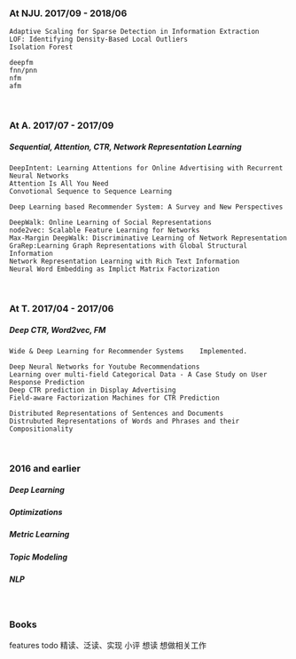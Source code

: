 ### At NJU. 2017/09 - 2018/06
	
	Adaptive Scaling for Sparse Detection in Information Extraction
	LOF: Identifying Density-Based Local Outliers
	Isolation Forest
	
	deepfm
	fnn/pnn
	nfm
	afm



<br/>

### At A. 2017/07 - 2017/09
##### Sequential, Attention, CTR, Network Representation Learning

	DeepIntent: Learning Attentions for Online Advertising with Recurrent Neural Networks
	Attention Is All You Need
	Convotional Sequence to Sequence Learning 
	
	Deep Learning based Recommender System: A Survey and New Perspectives
	
	DeepWalk: Online Learning of Social Representations
	node2vec: Scalable Feature Learning for Networks
	Max-Margin DeepWalk: Discriminative Learning of Network Representation
	GraRep:Learning Graph Representations with Global Structural Information
	Network Representation Learning with Rich Text Information
	Neural Word Embedding as Implict Matrix Factorization
	

<br/>



### At T. 2017/04 - 2017/06
##### Deep CTR, Word2vec, FM
	
	Wide & Deep Learning for Recommender Systems	Implemented.
	
	Deep Neural Networks for Youtube Recommendations
	Learning over multi-field Categorical Data - A Case Study on User Response Prediction
	Deep CTR prediction in Display Advertising
	Field-aware Factorization Machines for CTR Prediction
	
	Distributed Representations of Sentences and Documents
	Distrubuted Representations of Words and Phrases and their Compositionality


<br/>

### 2016 and earlier
##### Deep Learning
##### Optimizations
##### Metric Learning
##### Topic Modeling
##### NLP

<br/>

### Books

features todo
精读、泛读、实现
小评
想读
想做相关工作



